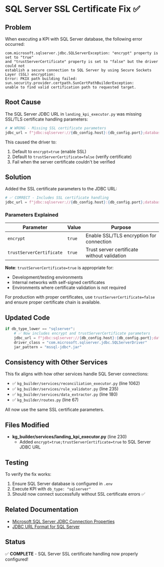 # SQL Server SSL Certificate Fix ✅

## Problem

When executing a KPI with SQL Server database, the following error occurred:

```
com.microsoft.sqlserver.jdbc.SQLServerException: "encrypt" property is set to "true" 
and "trustServerCertificate" property is set to "false" but the driver could not 
establish a secure connection to SQL Server by using Secure Sockets Layer (SSL) encryption: 
Error: PKIX path building failed: sun.security.provider.certpath.SunCertPathBuilderException: 
unable to find valid certification path to requested target.
```

## Root Cause

The SQL Server JDBC URL in `landing_kpi_executor.py` was missing SSL/TLS certificate handling parameters:

```python
# ❌ WRONG - Missing SSL certificate parameters
jdbc_url = f"jdbc:sqlserver://{db_config.host}:{db_config.port};databaseName={db_config.database}"
```

This caused the driver to:
1. Default to `encrypt=true` (enable SSL)
2. Default to `trustServerCertificate=false` (verify certificate)
3. Fail when the server certificate couldn't be verified

## Solution

Added the SSL certificate parameters to the JDBC URL:

```python
# ✅ CORRECT - Includes SSL certificate handling
jdbc_url = f"jdbc:sqlserver://{db_config.host}:{db_config.port};databaseName={db_config.database};encrypt=true;trustServerCertificate=true"
```

### Parameters Explained

| Parameter | Value | Purpose |
|-----------|-------|---------|
| `encrypt` | `true` | Enable SSL/TLS encryption for connection |
| `trustServerCertificate` | `true` | Trust server certificate without validation |

**Note**: `trustServerCertificate=true` is appropriate for:
- Development/testing environments
- Internal networks with self-signed certificates
- Environments where certificate validation is not required

For production with proper certificates, use `trustServerCertificate=false` and ensure proper certificate chain is available.

## Updated Code

```python
if db_type_lower == "sqlserver":
    # ✅ Now includes encrypt and trustServerCertificate parameters
    jdbc_url = f"jdbc:sqlserver://{db_config.host}:{db_config.port};databaseName={db_config.database};encrypt=true;trustServerCertificate=true"
    driver_class = "com.microsoft.sqlserver.jdbc.SQLServerDriver"
    jar_pattern = "mssql-jdbc*.jar"
```

## Consistency with Other Services

This fix aligns with how other services handle SQL Server connections:

- ✅ `kg_builder/services/reconciliation_executor.py` (line 1062)
- ✅ `kg_builder/services/rule_validator.py` (line 235)
- ✅ `kg_builder/services/data_extractor.py` (line 180)
- ✅ `kg_builder/routes.py` (line 67)

All now use the same SSL certificate parameters.

## Files Modified

- **kg_builder/services/landing_kpi_executor.py** (line 230)
  - Added `encrypt=true;trustServerCertificate=true` to SQL Server JDBC URL

## Testing

To verify the fix works:

1. Ensure SQL Server database is configured in `.env`
2. Execute KPI with `db_type: "sqlserver"`
3. Should now connect successfully without SSL certificate errors ✅

## Related Documentation

- [Microsoft SQL Server JDBC Connection Properties](https://docs.microsoft.com/en-us/sql/connect/jdbc/setting-the-connection-properties)
- [JDBC URL Format for SQL Server](https://docs.microsoft.com/en-us/sql/connect/jdbc/building-the-connection-url)

## Status

✅ **COMPLETE** - SQL Server SSL certificate handling now properly configured!

